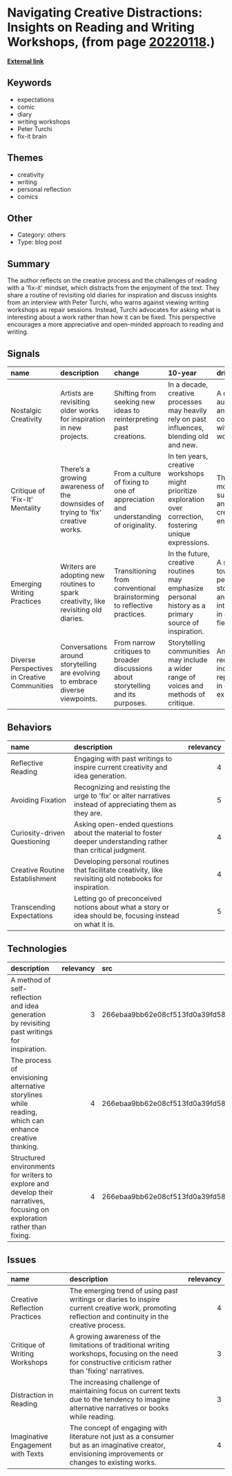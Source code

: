 # __Navigating Creative Distractions: Insights on Reading and Writing Workshops__, (from page [20220118](https://kghosh.substack.com/p/20220118).)

__[External link](https://austinkleon.substack.com/p/no-expectations?utm_source=substack&utm_medium=email)__



## Keywords

* expectations
* comic
* diary
* writing workshops
* Peter Turchi
* fix-it brain

## Themes

* creativity
* writing
* personal reflection
* comics

## Other

* Category: others
* Type: blog post

## Summary

The author reflects on the creative process and the challenges of reading with a 'fix-it' mindset, which distracts from the enjoyment of the text. They share a routine of revisiting old diaries for inspiration and discuss insights from an interview with Peter Turchi, who warns against viewing writing workshops as repair sessions. Instead, Turchi advocates for asking what is interesting about a work rather than how it can be fixed. This perspective encourages a more appreciative and open-minded approach to reading and writing.

## Signals

| name                                         | description                                                                         | change                                                                            | 10-year                                                                                                      | driving-force                                                                        |   relevancy |
|:---------------------------------------------|:------------------------------------------------------------------------------------|:----------------------------------------------------------------------------------|:-------------------------------------------------------------------------------------------------------------|:-------------------------------------------------------------------------------------|------------:|
| Nostalgic Creativity                         | Artists are revisiting older works for inspiration in new projects.                 | Shifting from seeking new ideas to reinterpreting past creations.                 | In a decade, creative processes may heavily rely on past influences, blending old and new.                   | A desire for authenticity and deeper connections with historical works.              |           4 |
| Critique of 'Fix-It' Mentality               | There’s a growing awareness of the downsides of trying to 'fix' creative works.     | From a culture of fixing to one of appreciation and understanding of originality. | In ten years, creative workshops might prioritize exploration over correction, fostering unique expressions. | The need for more supportive and nurturing creative environments.                    |           5 |
| Emerging Writing Practices                   | Writers are adopting new routines to spark creativity, like revisiting old diaries. | Transitioning from conventional brainstorming to reflective practices.            | In the future, creative routines may emphasize personal history as a primary source of inspiration.          | A shift towards personal storytelling and introspection in creative fields.          |           4 |
| Diverse Perspectives in Creative Communities | Conversations around storytelling are evolving to embrace diverse viewpoints.       | From narrow critiques to broader discussions about storytelling and its purposes. | Storytelling communities may include a wider range of voices and methods of critique.                        | An increasing recognition of inclusivity and representation in creative expressions. |           3 |

## Behaviors

| name                           | description                                                                                                  |   relevancy |
|:-------------------------------|:-------------------------------------------------------------------------------------------------------------|------------:|
| Reflective Reading             | Engaging with past writings to inspire current creativity and idea generation.                               |           4 |
| Avoiding Fixation              | Recognizing and resisting the urge to 'fix' or alter narratives instead of appreciating them as they are.    |           5 |
| Curiosity-driven Questioning   | Asking open-ended questions about the material to foster deeper understanding rather than critical judgment. |           4 |
| Creative Routine Establishment | Developing personal routines that facilitate creativity, like revisiting old notebooks for inspiration.      |           4 |
| Transcending Expectations      | Letting go of preconceived notions about what a story or idea should be, focusing instead on what it is.     |           5 |

## Technologies

| description                                                                                                              |   relevancy | src                              |
|:-------------------------------------------------------------------------------------------------------------------------|------------:|:---------------------------------|
| A method of self-reflection and idea generation by revisiting past writings for inspiration.                             |           3 | 266ebaa9bb62e08cf513fd0a39fd58ec |
| The process of envisioning alternative storylines while reading, which can enhance creative thinking.                    |           4 | 266ebaa9bb62e08cf513fd0a39fd58ec |
| Structured environments for writers to explore and develop their narratives, focusing on exploration rather than fixing. |           4 | 266ebaa9bb62e08cf513fd0a39fd58ec |

## Issues

| name                              | description                                                                                                                                               |   relevancy |
|:----------------------------------|:----------------------------------------------------------------------------------------------------------------------------------------------------------|------------:|
| Creative Reflection Practices     | The emerging trend of using past writings or diaries to inspire current creative work, promoting reflection and continuity in the creative process.       |           4 |
| Critique of Writing Workshops     | A growing awareness of the limitations of traditional writing workshops, focusing on the need for constructive criticism rather than 'fixing' narratives. |           3 |
| Distraction in Reading            | The increasing challenge of maintaining focus on current texts due to the tendency to imagine alternative narratives or books while reading.              |           3 |
| Imaginative Engagement with Texts | The concept of engaging with literature not just as a consumer but as an imaginative creator, envisioning improvements or changes to existing works.      |           4 |
